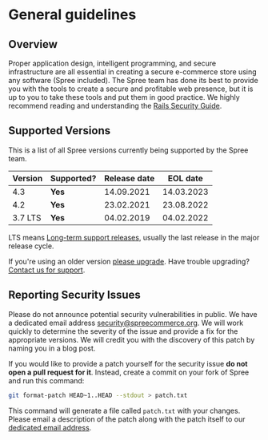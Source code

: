 # General guidelines

## Overview

Proper application design, intelligent programming, and secure infrastructure are all essential in creating a secure e-commerce store using any software (Spree included). The Spree team has done its best to provide you with the tools to create a secure and profitable web presence, but it is up to you to take these tools and put them in good practice. We highly recommend reading and understanding the [Rails Security Guide](http://guides.rubyonrails.org/security.html).

## Supported Versions

This is a list of all Spree versions currently being supported by the Spree team.

| Version | Supported? | Release date | EOL date   |
| ------- | ---------- | ------------ | ---------- |
| 4.3     | **Yes**    | 14.09.2021   | 14.03.2023 |
| 4.2     | **Yes**    | 23.02.2021   | 23.08.2022 |
| 3.7 LTS | **Yes**    | 04.02.2019   | 04.02.2022 |

LTS means [Long-term support releases](https://en.wikipedia.org/wiki/Long-term\_support), usually the last release in the major release cycle.

If you're using an older version [please upgrade](../upgrades/upgrades/). Have trouble upgrading? [Contact us for support](https://spreecommerce.org/contact/).

## Reporting Security Issues

Please do not announce potential security vulnerabilities in public. We have a dedicated email address [security@spreecommerce.org](mailto:security@spreecommerce.org). We will work quickly to determine the severity of the issue and provide a fix for the appropriate versions. We will credit you with the discovery of this patch by naming you in a blog post.

If you would like to provide a patch yourself for the security issue **do not open a pull request for it**. Instead, create a commit on your fork of Spree and run this command:

```bash
git format-patch HEAD~1..HEAD --stdout > patch.txt
```

This command will generate a file called `patch.txt` with your changes. Please email a description of the patch along with the patch itself to our [dedicated email address](mailto:hi@spreecommerce.org).
